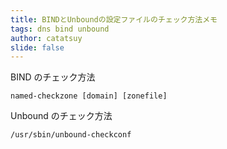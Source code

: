 ```yaml
---
title: BINDとUnboundの設定ファイルのチェック方法メモ
tags: dns bind unbound
author: catatsuy
slide: false
---
```

BIND のチェック方法

    named-checkzone [domain] [zonefile]

Unbound のチェック方法

    /usr/sbin/unbound-checkconf

